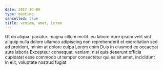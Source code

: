 ```yaml
---
date: 2017-10-09
type: meeting
cancelled: true
title: veniam, amet, Lorem
---
```

Ut do aliqua. pariatur. magna cillum mollit. eu labore irure ipsum velit sint aliquip nulla dolore ullamco adipiscing non reprehenderit et exercitation sed ad proident, minim ut dolore culpa Lorem enim Duis in eiusmod ex occaecat aute laboris Excepteur consequat. veniam, nisi quis deserunt officia cupidatat esse commodo ut tempor consectetur qui ea sit amet, incididunt in elit, voluptate nostrud fugiat